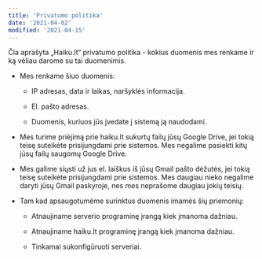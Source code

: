 ```yaml
---
title: 'Privatumo politika'
date: '2021-04-02'
modified: '2021-04-15'
---
```


Čia aprašyta „Haiku.lt“ privatumo politika - kokius duomenis mes
renkame ir ką vėliau darome su tai duomenimis.

* Mes renkame šiuo duomenis:

  * IP adresas, data ir laikas, naršyklės informacija.

  * El. pašto adresas.

  * Duomenis, kuriuos jūs įvedate į sistemą ją naudodami.

* Mes turime priėjimą prie haiku.lt sukurtų failų jūsų Google
  Drive, jei tokią teisę suteikėte prisijungdami prie sistemos.
  Mes negalime pasiekti kitų jūsų failų saugomų Google Drive.

* Mes galime siųsti už jus el. laiškus iš jūsų Gmail pašto
  dėžutės, jei tokią teisę suteikėte prisijungdami prie sistemos.
  Mes daugiau nieko negalime daryti jūsų Gmail paskyroje, nes mes
  neprašome daugiau jokių teisių.

* Tam kad apsaugotumėme surinktus duomenis imamės šių priemonių:

  * Atnaujiname serverio programinę įrangą kiek įmanoma dažniau.

  * Atnaujiname haiku.lt programinę įrangą kiek įmanoma dažniau.

  * Tinkamai sukonfigūruoti serveriai.
